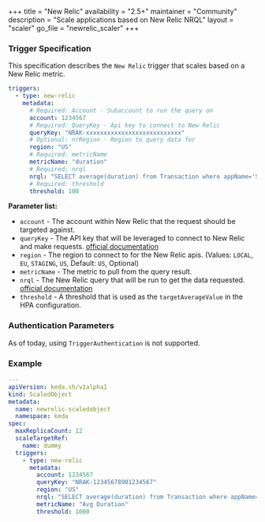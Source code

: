 +++
title = "New Relic"
availability = "2.5+"
maintainer = "Community"
description = "Scale applications based on New Relic NRQL"
layout = "scaler"
go_file = "newrelic_scaler"
+++

### Trigger Specification

This specification describes the `New Relic` trigger that scales based on a New Relic metric.

```yaml
triggers:
  - type: new-relic
    metadata:
      # Required: Account - Subaccount to run the query on
      account: 1234567
      # Required: QueryKey - Api key to connect to New Relic
      queryKey: "NRAK-xxxxxxxxxxxxxxxxxxxxxxxxxxx"
      # Optional: nrRegion - Region to query data for
      region: "US"
      # Required: metricName
      metricName: "duration"
      # Required: nrql
      nrql: "SELECT average(duration) from Transaction where appName='SITE' TIMESERIES"
      # Required: threshold
      threshold: 100
```

**Parameter list:**

- `account` - The account within New Relic that the request should be targeted against.
- `queryKey` - The API key that will be leveraged to connect to New Relic and make requests. [official documentation](https://docs.newrelic.com/docs/apis/intro-apis/new-relic-api-keys/)
- `region` - The region to connect to for the New Relic apis. (Values: `LOCAL`, `EU`, `STAGING`, `US`, Default: `US`, Optional)
- `metricName` - The metric to pull from the query result.
- `nrql` - The New Relic query that will be run to get the data requested. [official documentation](https://docs.newrelic.com/docs/query-your-data/nrql-new-relic-query-language/get-started/introduction-nrql-new-relics-query-language/)
- `threshold` - A threshold that is used as the `targetAverageValue` in the HPA configuration.

### Authentication Parameters

As of today, using `TriggerAuthentication` is not supported.

### Example

```yaml
---
apiVersion: keda.sh/v1alpha1
kind: ScaledObject
metadata:
  name: newrelic-scaledobject
  namespace: keda
spec:
  maxReplicaCount: 12
  scaleTargetRef:
    name: dummy
  triggers:
    - type: new-relic
      metadata:
        account: 1234567
        queryKey: "NRAK-12345678901234567"
        region: "US"
        nrql: "SELECT average(duration) from Transaction where appName='SITE' TIMESERIES"
        metricName: "Avg Duration"
        threshold: 1000
```
